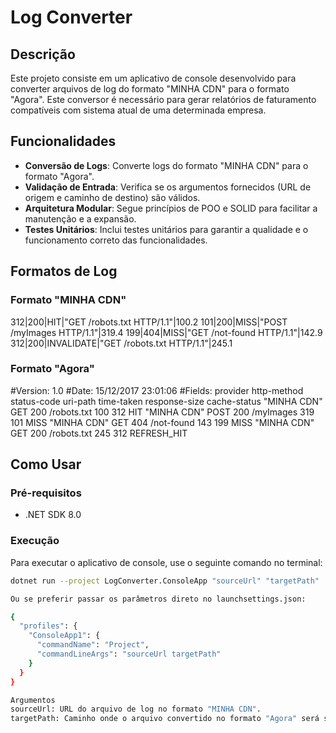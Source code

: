 # Log Converter

## Descrição

Este projeto consiste em um aplicativo de console desenvolvido para converter arquivos de log do formato "MINHA CDN" para o formato "Agora". Este conversor é necessário para gerar relatórios de faturamento compatíveis com  sistema atual de uma determinada empresa.

## Funcionalidades

- **Conversão de Logs**: Converte logs do formato "MINHA CDN" para o formato "Agora".
- **Validação de Entrada**: Verifica se os argumentos fornecidos (URL de origem e caminho de destino) são válidos.
- **Arquitetura Modular**: Segue princípios de POO e SOLID para facilitar a manutenção e a expansão.
- **Testes Unitários**: Inclui testes unitários para garantir a qualidade e o funcionamento correto das funcionalidades.

## Formatos de Log

### Formato "MINHA CDN"
312|200|HIT|"GET /robots.txt HTTP/1.1"|100.2
101|200|MISS|"POST /myImages HTTP/1.1"|319.4
199|404|MISS|"GET /not-found HTTP/1.1"|142.9
312|200|INVALIDATE|"GET /robots.txt HTTP/1.1"|245.1


### Formato "Agora"
#Version: 1.0
#Date: 15/12/2017 23:01:06
#Fields: provider http-method status-code uri-path time-taken response-size cache-status
"MINHA CDN" GET 200 /robots.txt 100 312 HIT
"MINHA CDN" POST 200 /myImages 319 101 MISS
"MINHA CDN" GET 404 /not-found 143 199 MISS
"MINHA CDN" GET 200 /robots.txt 245 312 REFRESH_HIT


## Como Usar

### Pré-requisitos

- .NET SDK 8.0

### Execução

Para executar o aplicativo de console, use o seguinte comando no terminal:

```sh
dotnet run --project LogConverter.ConsoleApp "sourceUrl" "targetPath"

Ou se preferir passar os parâmetros direto no launchsettings.json:

{
  "profiles": {
    "ConsoleApp1": {
      "commandName": "Project",
      "commandLineArgs": "sourceUrl targetPath"
    }
  }
}

Argumentos
sourceUrl: URL do arquivo de log no formato "MINHA CDN".
targetPath: Caminho onde o arquivo convertido no formato "Agora" será salvo.
